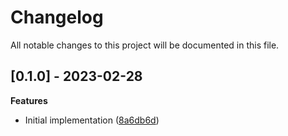# Changelog

All notable changes to this project will be documented in this file.

## [0.1.0] - 2023-02-28

**Features**

- Initial implementation ([8a6db6d](https://github.com/gabor-boros/arangom/commit/8a6db6da4fd1800207c97087ec21e94332728530))


